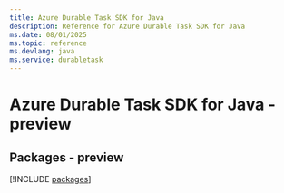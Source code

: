 ```yaml
---
title: Azure Durable Task SDK for Java
description: Reference for Azure Durable Task SDK for Java
ms.date: 08/01/2025
ms.topic: reference
ms.devlang: java
ms.service: durabletask
---
```

# Azure Durable Task SDK for Java - preview
## Packages - preview
[!INCLUDE [packages](durable-task-index.md)]